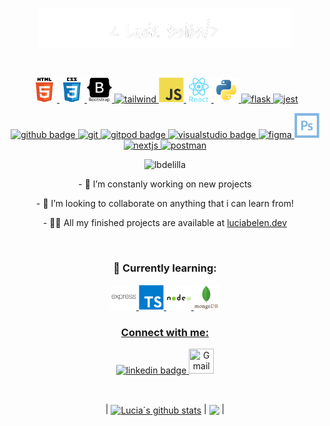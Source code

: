 <p align="center"><a href=""><img width="80%" alt="Hello, I'm Lucía Belén. a Full Stack Developer!" src="./assets/me-git-header.png" /></a></p>

<br>


<p align="center">
   <a href="https://www.w3.org/html/" target="_blank" rel="noreferrer"> 
        <img src="https://raw.githubusercontent.com/devicons/devicon/master/icons/html5/html5-original-wordmark.svg" alt="html5" width="40" height="40" title="HTML5"/> 
    </a> 
   <a href="https://www.w3schools.com/css/" target="_blank" rel="noreferrer"> 
        <img src="https://raw.githubusercontent.com/devicons/devicon/master/icons/css3/css3-original-wordmark.svg" alt="css3" width="40" height="40" title="CSS3"/> 
    </a>  
   <a href="https://getbootstrap.com" target="_blank" rel="noreferrer"> 
        <img src="https://raw.githubusercontent.com/devicons/devicon/master/icons/bootstrap/bootstrap-plain-wordmark.svg" alt="bootstrap" width="40" height="40" title="Bootstrap"/> 
    </a>
 <a href="https://tailwindcss.com/" target="_blank" rel="noreferrer"> 
        <img src="https://www.vectorlogo.zone/logos/tailwindcss/tailwindcss-icon.svg" alt="tailwind" width="40" height="40" title="Tailwind"/> 
    </a> 
    <a href="https://developer.mozilla.org/en-US/docs/Web/JavaScript" target="_blank" rel="noreferrer"> 
        <img src="https://raw.githubusercontent.com/devicons/devicon/master/icons/javascript/javascript-original.svg" alt="javascript" width="40" height="40" title="Javascript"/> 
    </a> 
     <a href="https://reactjs.org/" target="_blank" rel="noreferrer"> 
        <img src="https://raw.githubusercontent.com/devicons/devicon/master/icons/react/react-original-wordmark.svg" alt="react" width="40" height="40" title="React Js"/> 
    </a> 
    <a href="https://www.python.org" target="_blank" rel="noreferrer"> 
        <img src="https://raw.githubusercontent.com/devicons/devicon/master/icons/python/python-original.svg" alt="python" width="40" height="40" title="Python"/>      </a> 
  <a href="https://flask.palletsprojects.com/" target="_blank" rel="noreferrer"> 
      <img src="https://www.vectorlogo.zone/logos/pocoo_flask/pocoo_flask-icon.svg" alt="flask" width="40" height="40" title="Flask"/> 
</a>
   <a href="https://jestjs.io" target="_blank" rel="noreferrer"> 
        <img src="https://www.vectorlogo.zone/logos/jestjsio/jestjsio-icon.svg" alt="jest" width="40" height="40" title="Jest Js"/> 
    </a> 
</p>
<p align="center">
  <a href="https://github.com/">
    <img src="https://icongr.am/simple/github.svg?size=50&color=ffffff&colored=false" width="40" height="40" alt="github badge" style="vertical-align:top margin:6px 4px" title="Github">
  </a>
  <a href="https://git-scm.com/" target="_blank" rel="noreferrer"> 
        <img src="https://www.vectorlogo.zone/logos/git-scm/git-scm-icon.svg" alt="git" width="40" height="40" title="Git"/> 
    </a> 
  <a href="https://www.gitpod.io/">
    <img src="https://icongr.am/simple/gitpod.svg?size=50&color=ff9500&colored=false" width="40" height="40" alt="gitpod badge" style="vertical-align:top margin:6px 4px" title="Gitpod">
  </a>
  <a href="https://code.visualstudio.com/">
    <img src="https://icongr.am/simple/visualstudio.svg?size=50&color=007bff&colored=false" width="40" height="40" alt="visualstudio badge" style="vertical-align:top margin:6px 4px" title="Visual Studio Code">
  </a> 
  <a href="https://www.figma.com/" target="_blank" rel="noreferrer"> 
    <img src="https://www.vectorlogo.zone/logos/figma/figma-icon.svg" alt="figma" width="40" height="40" title="Figma"/> 
  </a>
   <a href="https://www.photoshop.com/en" target="_blank" rel="noreferrer"> 
        <img src="https://raw.githubusercontent.com/devicons/devicon/master/icons/photoshop/photoshop-line.svg" alt="photoshop" width="40" height="40" title="Photoshop"/> 
    </a> 
    <a href="https://nextjs.org/" target="_blank" rel="noreferrer"> 
        <img src="https://cdn.worldvectorlogo.com/logos/nextjs-2.svg" alt="nextjs" width="40" height="40" title="Next Js"/> 
    </a>
    <a href="https://postman.com" target="_blank" rel="noreferrer"> 
        <img src="https://www.vectorlogo.zone/logos/getpostman/getpostman-icon.svg" alt="postman" width="40" height="40" title="Postman"/> 
    </a> 
      </p>


<p align="center"> <img src="https://komarev.com/ghpvc/?username=lbdelilla&label=Profile%20views&color=0e75b6&style=flat" alt="lbdelilla" /> </p>

<p align="center">
                                    - 🔭 I’m constanly working on new projects
</p>
<p align="center">
                                    - 👯 I’m looking to collaborate on anything that i can learn from!
</p>
<p align="center">
                                    - 👨‍💻 All my finished projects are available at <a href="www.luciabelen.dev" target="_blanck" rel="noreferrer">luciabelen.dev</a>
</p>
  <br>

<h3 align="center">🌱 Currently learning:</h3>
<p align="center"> 

   <a href="https://expressjs.com" target="_blank" rel="noreferrer"> 
        <img src="https://raw.githubusercontent.com/devicons/devicon/master/icons/express/express-original-wordmark.svg" alt="express" width="40" height="40" title="Express JS"/> 
   </a> 
   <a href="https://www.typescriptlang.org/" target="_blank" rel="noreferrer"> 
        <img src="https://raw.githubusercontent.com/devicons/devicon/master/icons/typescript/typescript-original.svg" alt="typescript" width="40" height="40" title="Flask"/> 
    </a>
  <a href="https://nodejs.org" target="_blank" rel="noreferrer"> 
        <img src="https://raw.githubusercontent.com/devicons/devicon/master/icons/nodejs/nodejs-original-wordmark.svg" alt="nodejs" width="40" height="40"title="Node JS"/> 
    </a> 
   <a href="https://www.mongodb.com/" target="_blank" rel="noreferrer"> 
        <img src="https://raw.githubusercontent.com/devicons/devicon/master/icons/mongodb/mongodb-original-wordmark.svg" alt="mongodb" width="40" height="40"title="Mongo DB"/>
 
</p>
     
<p align="center">
     <b><h3 align="center">Connect with me:</h3></b>
</p>
      
 <p align="center">
     <a align="center" href="https://www.linkedin.com/in/luciabelen/" target="blank">
         <img src="https://icongr.am/devicon/linkedin-original.svg?size=50&color=d400ff" width="40" height="40" alt="linkedin badge" style="vertical-align:top margin:6px 4px" title="Linkedin">
     </a>
     <a href="mailto:lbdelilla@gmail.com" target="_blank">
        <img src="https://upload.wikimedia.org/wikipedia/commons/7/7e/Gmail_icon_%282020%29.svg" width="40" height="40" title="Gmail"/>
     </a>
 </p>
      
<br>      
<p align="center">
| <a href="https://github.com/lbdelilla/github-readme-stats"><img align="center" src="https://github-readme-stats.vercel.app/api?username=lbdelilla&show_icons=true&include_all_commits=true&theme=radical&hide_border=true" alt="Lucia´s github stats" /></a> | <a href="https://github.com/lbdelilla/github-readme-stats"><img align="center" src="https://github-readme-stats.vercel.app/api/top-langs/?username=lbdelilla&layout=compact&theme=radical&hide_border=true" /></a> |
</p>

